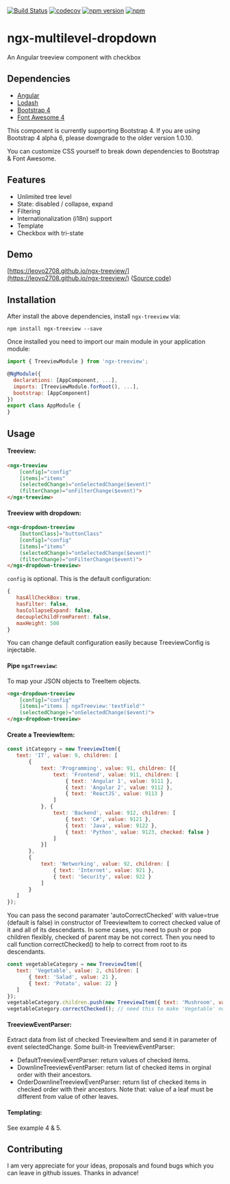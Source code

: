 [![Build Status](https://travis-ci.org/leovo2708/ngx-treeview.svg)](https://travis-ci.org/leovo2708/ngx-treeview)
[![codecov](https://codecov.io/gh/leovo2708/ngx-treeview/badge.svg)](https://codecov.io/gh/leovo2708/ngx-treeview)
[![npm version](https://img.shields.io/npm/v/ngx-treeview.svg)](https://www.npmjs.com/package/ngx-treeview)
[![npm](https://img.shields.io/npm/l/ngx-treeview.svg)]()

# ngx-multilevel-dropdown

An Angular treeview component with checkbox

## Dependencies

* [Angular](https://angular.io)
* [Lodash](https://lodash.com)
* [Bootstrap 4](https://getbootstrap.com)
* [Font Awesome 4](http://fontawesome.io)

This component is currently supporting Bootstrap 4. If you are using Bootstrap 4 alpha 6, please downgrade to the older version 1.0.10.

You can customize CSS yourself to break down dependencies to Bootstrap & Font Awesome.

## Features

* Unlimited tree level
* State: disabled / collapse, expand
* Filtering
* Internationalization (i18n) support
* Template
* Checkbox with tri-state

## Demo

[https://leovo2708.github.io/ngx-treeview/](https://leovo2708.github.io/ngx-treeview/)
([Source code](https://github.com/leovo2708/ngx-treeview/tree/master/src/demo))

## Installation

After install the above dependencies, install `ngx-treeview` via:
```shell
npm install ngx-treeview --save
```
Once installed you need to import our main module in your application module:
```js
import { TreeviewModule } from 'ngx-treeview';

@NgModule({
  declarations: [AppComponent, ...],
  imports: [TreeviewModule.forRoot(), ...],  
  bootstrap: [AppComponent]
})
export class AppModule {
}
```

## Usage

#### Treeview:
```html
<ngx-treeview
    [config]="config"
    [items]="items"
    (selectedChange)="onSelectedChange($event)"
    (filterChange)="onFilterChange($event)">
</ngx-treeview>
```

#### Treeview with dropdown:
```html
<ngx-dropdown-treeview
    [buttonClass]="buttonClass"
    [config]="config"
    [items]="items"
    (selectedChange)="onSelectedChange($event)"
    (filterChange)="onFilterChange($event)">
</ngx-dropdown-treeview>
```

 `config` is optional. This is the default configuration:
 ```js
 {
    hasAllCheckBox: true,
    hasFilter: false,
    hasCollapseExpand: false,
    decoupleChildFromParent: false,
    maxHeight: 500
}
```
You can change default configuration easily because TreeviewConfig is injectable.

#### Pipe `ngxTreeview`:
To map your JSON objects to TreeItem objects.
```html
<ngx-dropdown-treeview
    [config]="config"
    [items]="items | ngxTreeview:'textField'"
    (selectedChange)="onSelectedChange($event)">
</ngx-dropdown-treeview>
```

#### Create a TreeviewItem:
 ```js
 const itCategory = new TreeviewItem({
    text: 'IT', value: 9, children: [
        {
            text: 'Programming', value: 91, children: [{
                text: 'Frontend', value: 911, children: [
                    { text: 'Angular 1', value: 9111 },
                    { text: 'Angular 2', value: 9112 },
                    { text: 'ReactJS', value: 9113 }
                ]
            }, {
                text: 'Backend', value: 912, children: [
                    { text: 'C#', value: 9121 },
                    { text: 'Java', value: 9122 },
                    { text: 'Python', value: 9123, checked: false }
                ]
            }]
        },
        {
            text: 'Networking', value: 92, children: [
                { text: 'Internet', value: 921 },
                { text: 'Security', value: 922 }
            ]
        }
    ]
});
```

You can pass the second paramater 'autoCorrectChecked' with value=true (default is false) in constructor of TreeviewItem to correct checked value of it and all of its descendants. In some cases, you need to push or pop children flexibly, checked of parent may be not correct. Then you need to call function correctChecked() to help to correct from root to its descendants.
 ```js
const vegetableCategory = new TreeviewItem({
    text: 'Vegetable', value: 2, children: [
        { text: 'Salad', value: 21 },
        { text: 'Potato', value: 22 }
    ]
});
vegetableCategory.children.push(new TreeviewItem({ text: 'Mushroom', value: 23, checked: false }));
vegetableCategory.correctChecked(); // need this to make 'Vegetable' node to change checked value from true to false
 ```

#### TreeviewEventParser:
Extract data from list of checked TreeviewItem and send it in parameter of event selectedChange. Some built-in TreeviewEventParser:
* DefaultTreeviewEventParser: return values of checked items.
* DownlineTreeviewEventParser: return list of checked items in orginal order with their ancestors.
* OrderDownlineTreeviewEventParser: return list of checked items in checked order with their ancestors. Note that: value of a leaf must be different from value of other leaves.

#### Templating:
See example 4 & 5.

## Contributing

I am very appreciate for your ideas, proposals and found bugs which you can leave in github issues. Thanks in advance!
